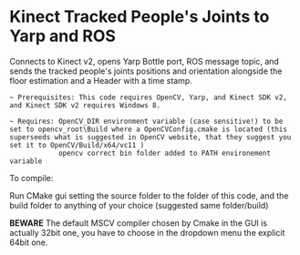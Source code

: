 Kinect Tracked People's Joints to Yarp and ROS
===

Connects to Kinect v2, opens Yarp Bottle port, ROS message topic, and sends the tracked people's joints positions and orientation alongside the floor estimation and a Header with a time stamp.

~~~~~~~~~~~~~~~~
~ Prerequisites: This code requires OpenCV, Yarp, and Kinect SDK v2, and Kinect SDK v2 requires Windows 8.

~ Requires: OpenCV_DIR environment variable (case sensitive!) to be set to opencv_root\Build where a OpenCVConfig.cmake is located (this superseeds what is suggested in OpenCV website, that they suggest you set it to OpenCV/Build/x64/vc11 )
            opencv correct bin folder added to PATH environement variable

~~~~~~~~~~~~~~~~

To compile:

Run CMake gui setting the source folder to the folder of this code, and the build folder to anything of your choice (suggested same folder/build)

**BEWARE** The default MSCV compiler chosen by Cmake in the GUI is actually 32bit one, you have to choose in the dropdown menu the explicit 64bit one.




